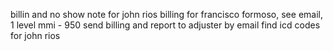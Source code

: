 <!-- email to john rios -->
billin and no show note for john rios
billing for francisco formoso, see email, 1 level mmi - 950
send billing and report to adjuster by email
find icd codes for john rios
